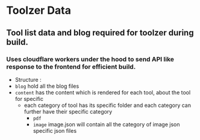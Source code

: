 # Toolzer Data

## Tool list data and blog required for toolzer during build.

### Uses cloudflare workers under the hood to send API like response to the frontend for efficient build. 

- Structure :
- `blog` hold all the blog files
- `content` has the content which is rendered for each tool, about the tool for specific
  - each category of tool has its specific folder and each category can further have their specific category
    - `pdf`
    - `image` image.json will contain all the category of image json specific json files
  